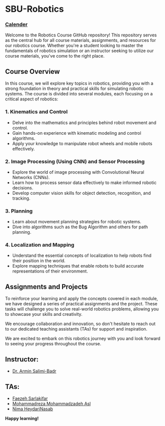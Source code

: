 # SBU-Robotics

### [Calender](https://docs.google.com/spreadsheets/d/1Vz1X1yaGxyUCdl7Gwv-gAYtTT2caEERhJfBRac9w7Fw/edit?usp=sharing)

Welcome to the Robotics Course GitHub repository! This repository serves as the central hub for all course materials, assignments, and resources for our robotics course. Whether you're a student looking to master the fundamentals of robotics simulation or an instructor seeking to utilize our course materials, you've come to the right place.

## Course Overview

In this course, we will explore key topics in robotics, providing you with a strong foundation in theory and practical skills for simulating robotic systems. The course is divided into several modules, each focusing on a critical aspect of robotics:

### 1. Kinematics and Control
- Delve into the mathematics and principles behind robot movement and control.
- Gain hands-on experience with kinematic modeling and control algorithms.
- Apply your knowledge to manipulate robot wheels and mobile robots effectively.

### 2. Image Processing (Using CNN) and Sensor Processing
- Explore the world of image processing with Convolutional Neural Networks (CNNs).
- Learn how to process sensor data effectively to make informed robotic decisions.
- Develop computer vision skills for object detection, recognition, and tracking.

### 3. Planning
- Learn about movement planning strategies for robotic systems.
- Dive into algorithms such as the Bug Algorithm and others for path planning.

### 4. Localization and Mapping
- Understand the essential concepts of localization to help robots find their position in the world.
- Explore mapping techniques that enable robots to build accurate representations of their environment.

## Assignments and Projects

To reinforce your learning and apply the concepts covered in each module, we have designed a series of practical assignments and the project. These tasks will challenge you to solve real-world robotics problems, allowing you to showcase your skills and creativity.

We encourage collaboration and innovation, so don't hesitate to reach out to our dedicated teaching assistants (TAs) for support and inspiration.

We are excited to embark on this robotics journey with you and look forward to seeing your progress throughout the course.

## Instructor:
* [Dr. Armin Salimi-Badr](https://scholar.google.com/citations?user=akmKmMQAAAAJ&hl=en)

## TAs:
* [Faezeh Sarlakifar](https://github.com/faezesarlakifar)
* [Mohammadreza Mohammadzadeh Asl](https://github.com/Mohammadreza-mz)
* [Nima HeydariNasab](https://github.com/nimah79)

<b>Happy learning! </b>
